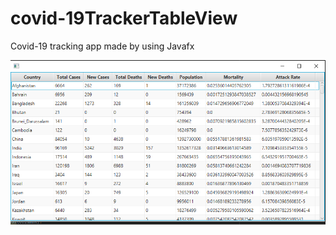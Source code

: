 # covid-19TrackerTableView

Covid-19 tracking app made by using Javafx

![alt text](https://github.com/xlash5/covid-19TrackerTableView/blob/master/tableView.png)
